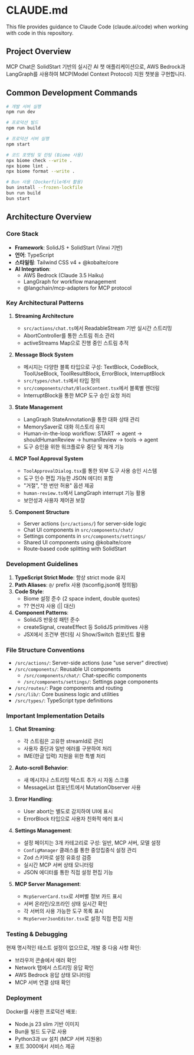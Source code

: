 # CLAUDE.md

This file provides guidance to Claude Code (claude.ai/code) when working with code in this repository.

## Project Overview

MCP Chat은 SolidStart 기반의 실시간 AI 챗 애플리케이션으로, AWS Bedrock과 LangGraph를 사용하여 MCP(Model Context Protocol) 지원 챗봇을 구현합니다.

## Common Development Commands

```bash
# 개발 서버 실행
npm run dev

# 프로덕션 빌드
npm run build

# 프로덕션 서버 실행
npm start

# 코드 포맷팅 및 린팅 (Biome 사용)
npx biome check --write .
npx biome lint .
npx biome format --write .

# Bun 사용 (Dockerfile에서 활용)
bun install --frozen-lockfile
bun run build
bun start
```

## Architecture Overview

### Core Stack
- **Framework**: SolidJS + SolidStart (Vinxi 기반)
- **언어**: TypeScript
- **스타일링**: Tailwind CSS v4 + @kobalte/core
- **AI Integration**: 
  - AWS Bedrock (Claude 3.5 Haiku)
  - LangGraph for workflow management
  - @langchain/mcp-adapters for MCP protocol

### Key Architectural Patterns

1. **Streaming Architecture**
   - `src/actions/chat.ts`에서 ReadableStream 기반 실시간 스트리밍
   - AbortController를 통한 스트림 취소 관리
   - activeStreams Map으로 진행 중인 스트림 추적

2. **Message Block System**
   - 메시지는 다양한 블록 타입으로 구성: TextBlock, CodeBlock, ToolUseBlock, ToolResultBlock, ErrorBlock, InterruptBlock
   - `src/types/chat.ts`에서 타입 정의
   - `src/components/chat/BlockContent.tsx`에서 블록별 렌더링
   - InterruptBlock을 통한 MCP 도구 승인 요청 처리

3. **State Management**
   - LangGraph StateAnnotation을 통한 대화 상태 관리
   - MemorySaver로 대화 히스토리 유지
   - Human-in-the-loop workflow: START → agent → shouldHumanReview → humanReview → tools → agent
   - 도구 승인을 위한 워크플로우 중단 및 재개 기능

4. **MCP Tool Approval System** 
   - `ToolApprovalDialog.tsx`를 통한 외부 도구 사용 승인 시스템
   - 도구 인수 편집 가능한 JSON 에디터 포함
   - "거절", "한 번만 허용" 옵션 제공
   - `human-review.ts`에서 LangGraph interrupt 기능 활용
   - 보안성과 사용자 제어권 보장

5. **Component Structure**
   - Server actions (`src/actions/`) for server-side logic
   - Chat UI components in `src/components/chat/`
   - Settings components in `src/components/settings/`
   - Shared UI components using @kobalte/core
   - Route-based code splitting with SolidStart

### Development Guidelines

1. **TypeScript Strict Mode**: 항상 strict mode 유지
2. **Path Aliases**: `@/` prefix 사용 (tsconfig.json에 정의됨)
3. **Code Style**: 
   - Biome 설정 준수 (2 space indent, double quotes)
   - ?? 연산자 사용 (|| 대신)
4. **Component Patterns**:
   - SolidJS 반응성 패턴 준수
   - createSignal, createEffect 등 SolidJS primitives 사용
   - JSX에서 조건부 렌더링 시 Show/Switch 컴포넌트 활용

### File Structure Conventions

- `/src/actions/`: Server-side actions (use "use server" directive)
- `/src/components/`: Reusable UI components
  - `/src/components/chat/`: Chat-specific components
  - `/src/components/settings/`: Settings page components
- `/src/routes/`: Page components and routing
- `/src/lib/`: Core business logic and utilities
- `/src/types/`: TypeScript type definitions

### Important Implementation Details

1. **Chat Streaming**: 
   - 각 스트림은 고유한 streamId로 관리
   - 사용자 중단과 일반 에러를 구분하여 처리
   - IME(한글 입력) 지원을 위한 특별 처리

2. **Auto-scroll Behavior**:
   - 새 메시지나 스트리밍 텍스트 추가 시 자동 스크롤
   - MessageList 컴포넌트에서 MutationObserver 사용

3. **Error Handling**:
   - User abort는 별도로 감지하여 UI에 표시
   - ErrorBlock 타입으로 사용자 친화적 에러 표시

4. **Settings Management**:
   - 설정 페이지는 3개 카테고리로 구성: 일반, MCP 서버, 모델 설정
   - `ConfigManager` 클래스를 통한 중앙집중식 설정 관리
   - Zod 스키마로 설정 유효성 검증
   - 실시간 MCP 서버 상태 모니터링
   - JSON 에디터를 통한 직접 설정 편집 기능

5. **MCP Server Management**:
   - `McpServerCard.tsx`로 서버별 정보 카드 표시
   - 서버 온라인/오프라인 상태 실시간 확인
   - 각 서버의 사용 가능한 도구 목록 표시
   - `McpServerJsonEditor.tsx`로 설정 직접 편집 지원

### Testing & Debugging

현재 명시적인 테스트 설정이 없으므로, 개발 중 다음 사항 확인:
- 브라우저 콘솔에서 에러 확인
- Network 탭에서 스트리밍 응답 확인
- AWS Bedrock 응답 상태 모니터링
- MCP 서버 연결 상태 확인

### Deployment

Docker를 사용한 프로덕션 배포:
- Node.js 23 slim 기반 이미지
- Bun을 빌드 도구로 사용
- Python3과 uv 설치 (MCP 서버 지원용)
- 포트 3000에서 서비스 제공